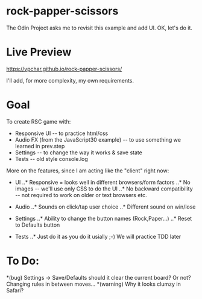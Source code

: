# rock-papper-scissors

The Odin Project asks me to revisit this example and add UI. OK, let's do it.

# Live Preview
https://vpchar.github.io/rock-papper-scissors/

I'll add, for more complexity, my own requirements.

# Goal

To create RSC game with:
* Responsive UI -- to practice html/css
* Audio FX (from the JavaScript30 example) -- to use something we learned in prev.step
* Settings -- to change the way it works & save state
* Tests -- old style console.log

More on the features, since I am acting like the "client" right now:
* UI
..* Responsive = looks well in different browsers/form factors
..* No images -- we'll use only CSS to do the UI
..* No backward compatibility -- not required to work on older or text browsers etc.

* Audio
..* Sounds on click/tap user choice
..* Different sound on win/lose

* Settings
..* Ability to change the button names (Rock,Paper...)
..* Reset to Defaults button

* Tests
..* Just do it as you do it usially ;-) We will practice TDD later

# To Do:
*(bug) Settings -> Save/Defaults should it clear the current board? Or not? Changing rules in between moves...
*(warning) Why it looks clumzy in Safari? 

